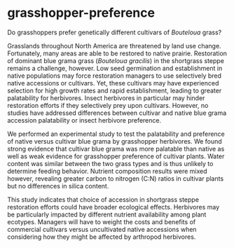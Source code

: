 # grasshopper-preference

Do grasshoppers prefer genetically different cultivars of *Bouteloua* grass?

Grasslands throughout North America are threatened by land use change. Fortunately, many areas are able to be restored to native prairie. Restoration of dominant blue grama grass (*Bouteloua gracilis*) in the shortgrass steppe remains a challenge, however. Low seed germination and establishment in native populations may force restoration managers to use selectively bred native accessions or cultivars. Yet, these cultivars may have experienced selection for high growth rates and rapid establishment, leading to greater palatability for herbivores. Insect herbivores in particular may hinder restoration efforts if they selectively prey upon cultivars. However, no studies have addressed differences between cultivar and native blue grama accession palatability or insect herbivore preference. 

We performed an experimental study to test the palatability and preference of native versus cultivar blue grama by grasshopper herbivores. We found strong evidence that cultivar blue grama was more palatable than native as well as weak evidence for grasshopper preference of cultivar plants. Water content was similar between the two grass types and is thus unlikely to determine feeding behavior. Nutrient composition results were mixed however, revealing greater carbon to nitrogen (C:N) ratios in cultivar plants but no differences in silica content. 

This study indicates that choice of accession in shortgrass steppe restoration efforts could have broader ecological effects. Herbivores may be particularly impacted by different nutrient availability among plant ecotypes. Managers will have to weight the costs and benefits of commercial cultivars versus uncultivated native accessions when considering how they might be affected by arthropod herbivores.


